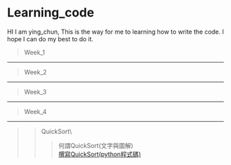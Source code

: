 # Learning_code

HI I am ying_chun, This is the way for me to learning how to write the code. I hope I can do my best to do it.

>Week_1
-------
>Week_2
-------
>Week_3
-------
>Week_4
-------
>>QuickSort\
>>>何謂QuickSort(文字與圖解)\
>>>[撰寫QuickSort(python程式碼)](https://nbviewer.jupyter.org/github/06170125/Learning_code/blob/master/%E8%B3%87%E6%96%99%E7%B5%90%E6%A7%8B%E6%BC%94%E7%AE%97%E6%B3%95/QuickSort.ipynb)
